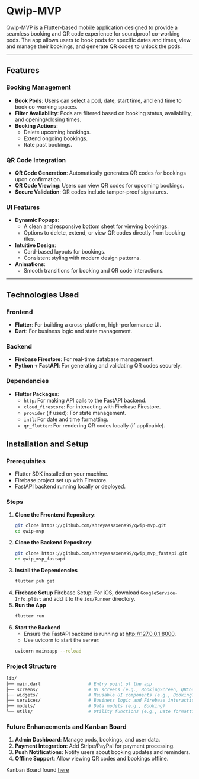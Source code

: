 # Qwip-MVP

Qwip-MVP is a Flutter-based mobile application designed to provide a seamless booking and QR code experience for soundproof co-working pods. The app allows users to book pods for specific dates and times, view and manage their bookings, and generate QR codes to unlock the pods.

---

## Features

### Booking Management
- **Book Pods**: Users can select a pod, date, start time, and end time to book co-working spaces.
- **Filter Availability**: Pods are filtered based on booking status, availability, and opening/closing times.
- **Booking Actions**:
  - Delete upcoming bookings.
  - Extend ongoing bookings.
  - Rate past bookings.

### QR Code Integration
- **QR Code Generation**: Automatically generates QR codes for bookings upon confirmation.
- **QR Code Viewing**: Users can view QR codes for upcoming bookings.
- **Secure Validation**: QR codes include tamper-proof signatures.

### UI Features
- **Dynamic Popups**:
  - A clean and responsive bottom sheet for viewing bookings.
  - Options to delete, extend, or view QR codes directly from booking tiles.
- **Intuitive Design**:
  - Card-based layouts for bookings.
  - Consistent styling with modern design patterns.
- **Animations**:
  - Smooth transitions for booking and QR code interactions.

---

## Technologies Used

### Frontend
- **Flutter**: For building a cross-platform, high-performance UI.
- **Dart**: For business logic and state management.

### Backend
- **Firebase Firestore**: For real-time database management.
- **Python + FastAPI**: For generating and validating QR codes securely.

### Dependencies
- **Flutter Packages**:
  - `http`: For making API calls to the FastAPI backend.
  - `cloud_firestore`: For interacting with Firebase Firestore.
  - `provider` (if used): For state management.
  - `intl`: For date and time formatting.
  - `qr_flutter`: For rendering QR codes locally (if applicable).


## Installation and Setup

### Prerequisites
- Flutter SDK installed on your machine.
- Firebase project set up with Firestore.
- FastAPI backend running locally or deployed.

### Steps
1. **Clone the Frrontend Repository**:
   ```bash
   git clone https://github.com/shreyassaxena99/qwip-mvp.git
   cd qwip-mvp
   ```
2. **Clone the Backend Repository**:
   ```bash
   git clone https://github.com/shreyassaxena99/qwip_mvp_fastapi.git
   cd qwip_mvp_fastapi
   ```
2. **Install the Dependencies**
   ```bash
   flutter pub get
   ```
3. **Firebase Setup**
   Firebase Setup:
    For iOS, download `GoogleService-Info.plist` and add it to the `ios/Runner` directory.
4. **Run the App**
   ```bash
   flutter run
   ```
5. **Start the Backend**
   - Ensure the FastAPI backend is running at http://127.0.0.1:8000.
   - Use uvicorn to start the server:
   ```bash
   uvicorn main:app --reload
   ```

### Project Structure 
```bash
lib/
├── main.dart                  # Entry point of the app
├── screens/                   # UI screens (e.g., BookingScreen, QRCodeViewer)
├── widgets/                   # Reusable UI components (e.g., BookingTile)
├── services/                  # Business logic and Firebase interactions
├── models/                    # Data models (e.g., Booking)
└── utils/                     # Utility functions (e.g., Date formatting)
```

### Future Enhancements and Kanban Board
1. **Admin Dashboard**: Manage pods, bookings, and user data.
2. **Payment Integration**: Add Stripe/PayPal for payment processing.
3. **Push Notifications**: Notify users about booking updates and reminders.
4. **Offline Support**: Allow viewing QR codes and bookings offline.

Kanban Board found [here](https://www.notion.so/App-Dev-1690a75a9cdf80a38f09c57aafe8623c)